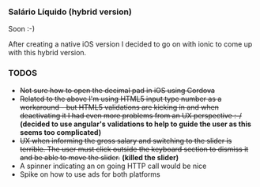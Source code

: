 ### Salário Líquido (hybrid version)

Soon :-)

After creating a native iOS version I decided to go on with ionic to come up with this hybrid version.

### TODOS

* ~~Not sure how to open the decimal pad in iOS using Cordova~~
* ~~Related to the above I'm using HTML5 input type number as a workaround - but HTML5 validations are kicking in
and when deactivating it I had even more problems from an UX perspective :-/~~
**(decided to use angular's validations to help to guide the user as this seems too complicated)**
* ~~UX when informing the gross salary and switching to the slider is terrible. The user must click outside the keyboard section to dismiss it and be able to move the slider.~~ **(killed the slider)**
* A spinner indicating an on going HTTP call would be nice
* Spike on how to use ads for both platforms
